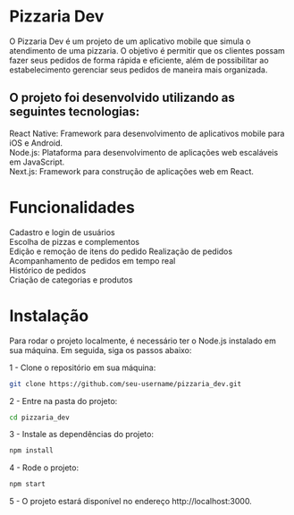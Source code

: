 # Pizzaria Dev
O Pizzaria Dev é um projeto de um aplicativo mobile que simula o atendimento de uma pizzaria. O objetivo é permitir que os clientes possam fazer seus pedidos de forma rápida e eficiente, além de possibilitar ao estabelecimento gerenciar seus pedidos de maneira mais organizada.

## O projeto foi desenvolvido utilizando as seguintes tecnologias:

React Native: Framework para desenvolvimento de aplicativos mobile para iOS e Android.  
Node.js: Plataforma para desenvolvimento de aplicações web escaláveis em JavaScript.  
Next.js: Framework para construção de aplicações web em React.  

# Funcionalidades
Cadastro e login de usuários  
Escolha de pizzas e complementos   
Edição e remoção de itens do pedido 
Realização de pedidos  
Acompanhamento de pedidos em tempo real  
Histórico de pedidos  
Criação de categorias e produtos

# Instalação
Para rodar o projeto localmente, é necessário ter o Node.js instalado em sua máquina. Em seguida, siga os passos abaixo:  

1 - Clone o repositório em sua máquina:
```bash
git clone https://github.com/seu-username/pizzaria_dev.git
```

2 - Entre na pasta do projeto: 
```bash
cd pizzaria_dev  
```

3 - Instale as dependências do projeto:  
```bash
npm install 
```

4 - Rode o projeto:  
```bash
npm start  
```

5 - O projeto estará disponível no endereço http://localhost:3000.  



